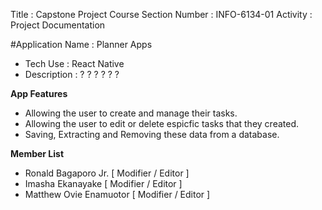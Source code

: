 <!-- # planner-app-react-native -->
<!-- Final Group Project -->

Title                   :   Capstone Project
Course Section Number	:   INFO-6134-01
Activity                :   Project Documentation

#Application Name    :   Planner Apps
- Tech Use           :   React Native
- Description        :   ? ? ? ? ? ?

**App Features**
- Allowing the user to create and manage their tasks.
- Allowing the user to edit or delete espicfic tasks that they created.
- Saving, Extracting and Removing these data from a database.


**Member List**
- Ronald Bagaporo Jr. [ Modifier / Editor ]
- Imasha Ekanayake [ Modifier / Editor ]
- Matthew Ovie Enamuotor [ Modifier / Editor ]


